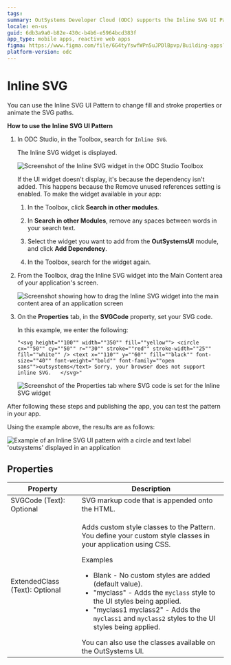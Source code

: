 ```yaml
---
tags:
summary: OutSystems Developer Cloud (ODC) supports the Inline SVG UI Pattern for customizing SVG properties and animations in applications.
locale: en-us
guid: 6db3a9a0-b82e-430c-b4b6-e5964bcd383f
app_type: mobile apps, reactive web apps
figma: https://www.figma.com/file/6G4tyYswfWPn5uJPDlBpvp/Building-apps?type=design&node-id=3208%3A21151&t=ZwHw8hXeFhwYsO5V-1
platform-version: odc
---
```

# Inline SVG

You can use the Inline SVG UI Pattern to change fill and stroke properties or animate the SVG paths.

**How to use the Inline SVG UI Pattern**

1. In ODC Studio, in the Toolbox, search for `Inline SVG`.

    The Inline SVG widget is displayed.

    ![Screenshot of the Inline SVG widget in the ODC Studio Toolbox](images/inlinesvg-2-ss.png "Inline SVG Widget in ODC Studio Toolbox")

    If the UI widget doesn't display, it's because the dependency isn't added. This happens because the Remove unused references setting is enabled. To make the widget available in your app:

    1. In the Toolbox, click **Search in other modules**.

    1. In **Search in other Modules**, remove any spaces between words in your search text.
    
    1. Select the widget you want to add from the **OutSystemsUI** module, and click **Add Dependency**. 
    
    1. In the Toolbox, search for the widget again.

1. From the Toolbox, drag the Inline SVG widget into the Main Content area of your application's screen.

    ![Screenshot showing how to drag the Inline SVG widget into the main content area of an application screen](images/inlinesvg-3-ss.png "Dragging Inline SVG Widget into Main Content Area")

1. On the **Properties** tab, in the **SVGCode** property, set your SVG code. 

    In this example, we enter the following:

    ``"<svg height=""100"" width=""350"" fill=""yellow"">
    <circle cx=""50"" cy=""50"" r=""30"" stroke=""red"" stroke-width=""25"" fill=""white"" />
    <text x=""110"" y=""60"" fill=""black"" font-size=""40"" font-weight=""bold"" font-family=""open sans"">outsystems</text>
    Sorry, your browser does not support inline SVG.  
    </svg>"``

    ![Screenshot of the Properties tab where SVG code is set for the Inline SVG widget](images/inlinesvg-4-ss.png "Setting SVG Code in Properties Tab")

After following these steps and publishing the app, you can test the pattern in your app.

Using the example above, the results are as follows:

![Example of an Inline SVG UI pattern with a circle and text label 'outsystems' displayed in an application](images/inlinesvg-1-ss.png "Inline SVG UI Pattern Example")

## Properties

| Property                       | Description                                                                                                                                                                                                                                                                                                                                                                                                                                                                                                                                                                                                                   |
|--------------------------------|-------------------------------------------------------------------------------------------------------------------------------------------------------------------------------------------------------------------------------------------------------------------------------------------------------------------------------------------------------------------------------------------------------------------------------------------------------------------------------------------------------------------------------------------------------------------------------------------------------------------------------|
| SVGCode (Text): Optional       | SVG markup code that is appended onto the HTML.                                                                                                                                                                                                                                                                                                                                                                                                                                                                                                                                                                               |
| ExtendedClass (Text): Optional | <p>Adds custom style classes to the Pattern. You define your custom style classes in your application using CSS.</p> <p>Examples <ul><li>Blank - No custom styles are added (default value).</li><li>"myclass" - Adds the ``myclass`` style to the UI styles being applied.</li><li>"myclass1 myclass2" - Adds the ``myclass1`` and ``myclass2`` styles to the UI styles being applied.</li></ul></p>You can also use the classes available on the OutSystems UI. |
